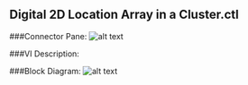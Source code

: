 ## **Digital 2D Location Array in a Cluster.ctl**
###Connector Pane:
![alt text](/Instrument%20Control/Digital/SubVIs/Digital%202D%20Location%20Array%20in%20a%20Cluster.ctlc.png "Digital 2D Location Array in a Cluster.ctl connector pane")

###VI Description:


###Block Diagram:
![alt text](/Instrument%20Control/Digital/SubVIs/Digital%202D%20Location%20Array%20in%20a%20Cluster.ctld.png "Digital 2D Location Array in a Cluster.ctl block diagram")
